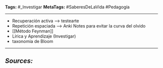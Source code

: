 **Tags:** #_Investigar
**MetaTags:** #SaberesDeLaVida #Pedagogía
- - -
- Recuperación activa   --> testearte
-  Repetición espaciada --> Anki Notes  para evitar la curva del olvido
- [[Método Feynman]]
- Lírica y Aprendizaje (Investigar)
- taxonomia de Bloom
- - - 
## ***Sources:***